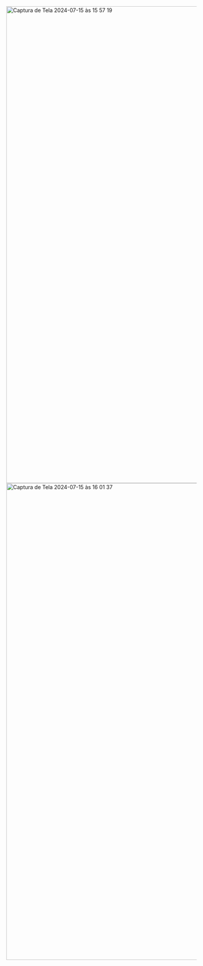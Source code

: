 
<img width="1259" alt="Captura de Tela 2024-07-15 às 15 57 19" src="https://github.com/user-attachments/assets/1c378d64-8d84-46f0-8e2a-6bfe3959a210">
<img width="1259" alt="Captura de Tela 2024-07-15 às 16 01 37" src="https://github.com/user-attachments/assets/d5be649b-ebf3-465c-ac0b-e7d4b1ba4eaa">
